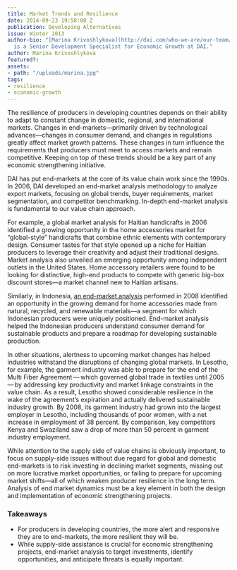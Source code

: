 ```yaml
---
title: Market Trends and Resilience
date: 2014-09-23 19:58:00 Z
publication: Developing Alternatives
issue: Winter 2013
author-bio: "[Marina Krivoshlykova](http://dai.com/who-we-are/our-team/marina-krivoshlykova)
  is a Senior Development Specialist for Economic Growth at DAI."
author: Marina Krivoshlykova
featured?: 
assets:
- path: "/uploads/marina.jpg"
tags:
- resilience
- economic-growth
---
```


<p>The resilience of producers in developing countries depends on their ability to adapt to constant change in domestic, regional, and international markets. Changes in end-markets—primarily driven by technological advances—changes in consumer demand, and changes in regulations greatly affect market growth patterns. These changes in turn influence the requirements that producers must meet to access markets and remain competitive. Keeping on top of these trends should be a key part of any economic strengthening initiative.</p>



<p>DAI has put end-markets at the core of its value chain work since the 1990s. In 2006, DAI developed an end-market analysis methodology to analyze export markets, focusing on global trends, buyer requirements, market segmentation, and competitor benchmarking. In-depth end-market analysis is fundamental to our value chain approach.</p>
<p>For example, a global market analysis for Haitian handicrafts in 2006 identified a growing opportunity in the home accessories market for “global-style” handicrafts that combine ethnic elements with contemporary design. Consumer tastes for that style opened up a niche for Haitian producers to leverage their creativity and adjust their traditional designs. Market analysis also unveiled an emerging opportunity among independent outlets in the United States. Home accessory retailers were found to be looking for distinctive, high-end products to compete with generic big-box discount stores—a market channel new to Haitian artisans.</p>
<p>Similarly, in Indonesia, <a href="http://dai.com/our-work/projects/indonesia%E2%80%94senada-indonesia-competitiveness-program" target="blank">an end-market analysis</a> performed in 2008 identified an opportunity in the growing demand for home accessories made from natural, recycled, and renewable materials—a segment for which Indonesian producers were uniquely positioned. End-market analysis helped the Indonesian producers understand consumer demand for sustainable products and prepare a roadmap for developing sustainable production.</p>
<p>In other situations, alertness to upcoming market changes has helped industries withstand the disruptions of changing global markets. In Lesotho, for example, the garment industry was able to prepare for the end of the Multi Fiber Agreement — which governed global trade in textiles until 2005 — by addressing key productivity and market linkage constraints in the value chain. As a result, Lesotho showed considerable resilience in the wake of the agreement’s expiration and actually delivered sustainable industry growth. By 2008, its garment industry had grown into the largest employer in Lesotho, including thousands of poor women, with a net increase in employment of 38 percent. By comparison, key competitors Kenya and Swaziland saw a drop of more than 50 percent in garment industry employment.</p>
<p>While attention to the supply side of value chains is obviously important, to focus on supply-side issues without due regard for global and domestic end-markets is to risk investing in declining market segments, missing out on more lucrative market opportunities, or failing to prepare for upcoming market shifts—all of which weaken producer resilience in the long term. Analysis of end market dynamics must be a key element in both the design and implementation of economic strengthening projects.</p>
<h3>Takeaways</h3>
<ul>
  <li>For producers in developing countries, the more alert and responsive they are to end-markets, the more resilient they will be.</li>
  <li>While supply-side assistance is crucial for economic strengthening projects, end-market analysis to target investments, identify opportunities, and anticipate threats is equally important.</li>
</ul>
